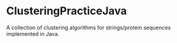 # ClusteringPracticeJava

A collection of clustering algorithms for strings/protein sequences implemented in Java.
